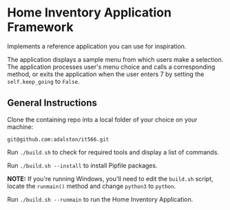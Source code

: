 # Home Inventory Application Framework

Implements a reference application you can use for inspiration. 

The application displays a sample menu from which users make a selection. The application processes user's menu choice and calls a corresponding method, or exits the application when the user enters 7 by setting the `self.keep_going` to `False`.

## General Instructions
Clone the containing repo into a local folder of your choice on your machine:

`git@github.com:adalston/it566.git`

Run `./build.sh` to check for required tools and display a list of commands.

Run `./build.sh --install` to install Pipfile packages.

**NOTE:** If you're running Windows, you'll need to edit the `build.sh` script, locate the `runmain()` method and change `python3` to `python`.

Run `./build.sh --runmain` to run the Home Inventory Application. 



